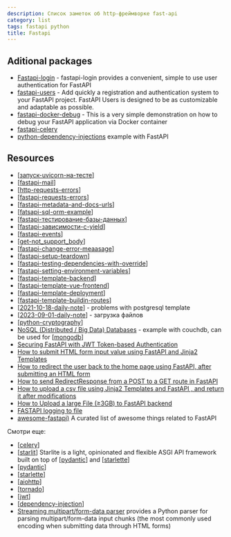 ```yaml
---
description: Список заметок об http-фреймворке fast-api
category: list
tags: fastapi python
title: Fastapi
---
```

## Aditional packages

- [Fastapi-login](https://fastapi-login.readthedocs.io/) - fastapi-login provides a convenient, simple to use user authentication for FastAPI
- [fastapi-users](https://github.com/fastapi-users/fastapi-users) - Add quickly a registration and authentication system to your FastAPI project. FastAPI Users is designed to be as customizable and adaptable as possible.
- [fastapi-docker-debug](https://github.com/Kludex/fastapi-docker-debug) - This is a very simple demonstration on how to debug your FastAPI application via Docker container
- [fastapi-celery](https://github.com/GregaVrbancic/fastapi-celery)
- [python-dependency-injections](https://python-dependency-injector.ets-labs.org/examples/fastapi.html) example with FastAPI

## Resources

- [[запуск-uvicorn-на-тесте]]
- [[fastapi-mail]]
- [[http-requests-errors]]
- [[fastapi-requests-errors]]
- [[fastapi-metadata-and-docs-urls]]
- [[fatsapi-sql-orm-example]]
- [[fastapi-тестирование-базы-данных]]
- [[fastapi-зависимости-с-yield]]
- [[fastapi-events]]
- [[get-not_support_body]]
- [[fastapi-change-error-meaasage]]
- [[fastapi-setup-teardown]]
- [[fastapi-testing-dependencies-with-override]]
- [[fastapi-setting-environment-variables]]
- [[fastapi-template-backend]]
- [[fastapi-template-vue-frontend]]
- [[fastapi-template-deployment]]
- [[fastapi-template-buildin-routes]]
- [[2021-10-18-daily-note]] - problems with postgresql template
- [[2023-09-01-daily-note]] - загрузка файлов
- [[python-cryptography]]
- [NoSQL (Distributed / Big Data) Databases](https://fastapi.tiangolo.com/advanced/nosql-databases/) - example with couchdb, can be used for [[mongodb]]
- [Securing FastAPI with JWT Token-based Authentication](https://testdriven.io/blog/fastapi-jwt-auth/)
- [How to submit HTML form input value using FastAPI and Jinja2 Templates](https://stackoverflow.com/questions/74318682/how-to-submit-html-form-input-value-using-fastapi-and-jinja2-templates)
- [How to redirect the user back to the home page using FastAPI, after submitting an HTML form](https://stackoverflow.com/questions/70690454/how-to-redirect-the-user-back-to-the-home-page-using-fastapi-after-submitting-a)
- [How to send RedirectResponse from a POST to a GET route in FastAPI](https://stackoverflow.com/questions/73076517/how-to-send-redirectresponse-from-a-post-to-a-get-route-in-fastapi)
- [How to upload a csv file using Jinja2 Templates and FastAPI , and return it after modifications](https://stackoverflow.com/questions/74573656/how-to-upload-a-csv-file-using-jinja2-templates-and-fastapi-and-return-it-afte)
- [How to Upload a large File (≥3GB) to FastAPI backend](https://stackoverflow.com/questions/73442335/how-to-upload-a-large-file-%E2%89%A53gb-to-fastapi-backend)
- [FASTAPI logging to file](https://stackoverflow.com/questions/60715275/fastapi-logging-to-file)
- [awesome-fastapi)](https://github.com/mjhea0/awesome-fastapi) A curated list of awesome things related to FastAPI

Смотри еще:

- [[celery]]
- [[starlit]] Starlite is a light, opinionated and flexible ASGI API framework built on top of [[pydantic]] and [[starlette]]
- [[pydantic]]
- [[starlette]]
- [[aiohttp]]
- [[tornado]]
- [[jwt]]
- [[dependency-injection]]
- [Streaming multipart/form-data parser](https://streaming-form-data.readthedocs.io/en/latest/#) provides a Python parser for parsing multipart/form-data input chunks (the most commonly used encoding when submitting data through HTML forms)

[//begin]: # "Autogenerated link references for markdown compatibility"
[запуск-uvicorn-на-тесте]: %D0%B7%D0%B0%D0%BF%D1%83%D1%81%D0%BA-uvicorn-%D0%BD%D0%B0-%D1%82%D0%B5%D1%81%D1%82%D0%B5 "Fast-api v3 спецификация"
[fastapi-mail]: fastapi-mail "Fastapi mail"
[http-requests-errors]: http-requests-errors "Http requests"
[fastapi-requests-errors]: fastapi-requests-errors "Fastapi requests errors"
[fastapi-metadata-and-docs-urls]: fastapi-metadata-and-docs-urls "Fastapi Metadata and Docs URLs"
[fatsapi-sql-orm-example]: fatsapi-sql-orm-example "Fatsapi sql orm example"
[fastapi-тестирование-базы-данных]: fastapi-%D1%82%D0%B5%D1%81%D1%82%D0%B8%D1%80%D0%BE%D0%B2%D0%B0%D0%BD%D0%B8%D0%B5-%D0%B1%D0%B0%D0%B7%D1%8B-%D0%B4%D0%B0%D0%BD%D0%BD%D1%8B%D1%85 "Fastapi тестирование базы данных"
[fastapi-зависимости-с-yield]: fastapi-%D0%B7%D0%B0%D0%B2%D0%B8%D1%81%D0%B8%D0%BC%D0%BE%D1%81%D1%82%D0%B8-%D1%81-yield "Fastapi зависимости с yield"
[fastapi-events]: fastapi-events "Fastapi events"
[get-not_support_body]: get-not_support_body "GET not support body"
[fastapi-change-error-meaasage]: fastapi-change-error-meaasage "Fastapi change error measage"
[fastapi-setup-teardown]: fastapi-setup-teardown "Fastapi setup teardown"
[fastapi-testing-dependencies-with-override]: fastapi-testing-dependencies-with-override "Fastapi testing dependencies with owerride"
[fastapi-setting-environment-variables]: fastapi-setting-environment-variables "Fastapi environment variables"
[fastapi-template-backend]: fastapi-template-backend "Fastapi template backend"
[fastapi-template-vue-frontend]: fastapi-template-vue-frontend "Fastapi frontend development"
[fastapi-template-deployment]: fastapi-template-deployment "Fastapi template deployment"
[fastapi-template-buildin-routes]: fastapi-template-buildin-routes "Fastapi template buildin routes"
[2021-10-18-daily-note]: ../posts/2021-10-18-daily-note "Проблемы с fastapi postgresql template"
[2023-09-01-daily-note]: ../posts/2023-09-01-daily-note "Несколько практических вопросов по загрузке файлов в фастапи"
[python-cryptography]: python-cryptography "Криптография в python"
[mongodb]: mongodb "MongoDB"
[celery]: celery "Celery"
[starlit]: starlit "Starlit"
[pydantic]: pydantic "Pydantic"
[starlette]: starlette "Starlette"
[aiohttp]: aiohttp "Aiohttp асинхронный клиент-свервер на python."
[tornado]: tornado "Tornado - http web-фреймворк и асинхронная библиотека"
[jwt]: jwt "JWT"
[dependency-injection]: dependency-injection "Dependency injection"
[//end]: # "Autogenerated link references"
[//begin]: # "Autogenerated link references for markdown compatibility"
[запуск-uvicorn-на-тесте]: запуск-uvicorn-на-тесте "Fast-api v3 спецификация"
[fastapi-mail]: fastapi-mail "Fastapi mail"
[http-requests-errors]: http-requests-errors "Http requests"
[fastapi-requests-errors]: fastapi-requests-errors "Fastapi requests errors"
[fastapi-metadata-and-docs-urls]: fastapi-metadata-and-docs-urls "Fastapi Metadata and Docs URLs"
[fatsapi-sql-orm-example]: fatsapi-sql-orm-example "Fatsapi sql orm example"
[fastapi-тестирование-базы-данных]: fastapi-тестирование-базы-данных "Fastapi тестирование базы данных"
[fastapi-зависимости-с-yield]: fastapi-зависимости-с-yield "Fastapi зависимости с yield"
[fastapi-events]: fastapi-events "Fastapi events"
[get-not_support_body]: get-not_support_body "GET not support body"
[fastapi-change-error-meaasage]: fastapi-change-error-meaasage "Fastapi change error measage"
[fastapi-setup-teardown]: fastapi-setup-teardown "Fastapi setup teardown"
[fastapi-testing-dependencies-with-override]: fastapi-testing-dependencies-with-override "Fastapi testing dependencies with owerride"
[fastapi-setting-environment-variables]: fastapi-setting-environment-variables "Fastapi environment variables"
[fastapi-template-backend]: fastapi-template-backend "Fastapi template backend"
[fastapi-template-vue-frontend]: fastapi-template-vue-frontend "Fastapi frontend development"
[fastapi-template-deployment]: fastapi-template-deployment "Fastapi template deployment"
[fastapi-template-buildin-routes]: fastapi-template-buildin-routes "Fastapi template buildin routes"
[2021-10-18-daily-note]: ../posts/2021-10-18-daily-note "Проблемы с fastapi postgresql template"
[python-cryptography]: python-cryptography "Криптография в python"
[mongodb]: mongodb "MongoDB"
[celery]: celery "Celery"
[starlit]: starlit "Starlit"
[pydantic]: pydantic "Pydantic"
[starlette]: starlette "Starlette"
[pydantic]: pydantic "Pydantic"
[starlette]: starlette "Starlette"
[aiohttp]: aiohttp "Aiohttp асинхронный клиент-свервер на python."
[tornado]: tornado "Tornado - http web-фреймворк и асинхронная библиотека"
[//end]: # "Autogenerated link references"
